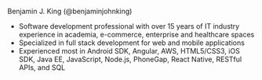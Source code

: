 Benjamin J. King (@benjaminjohnking)
- Software development professional with over 15 years of IT industry experience in academia, e-commerce, enterprise and healthcare spaces
- Specialized in full stack development for web and mobile applications
- Experienced most in Android SDK, Angular, AWS, HTML5/CSS3, iOS SDK, Java EE, JavaScript, Node.js, PhoneGap, React Native, RESTful APIs, and SQL
